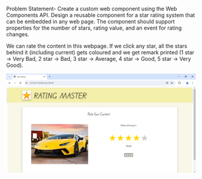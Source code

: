 Problem Statement- Create a custom web component using the Web Components API.
Design a reusable component for a star rating system that can be embedded in any web page. 
The component should support properties for the number of stars, rating value, and an event for rating changes.

We can rate the content in this webpage. If we click any star, all the stars behind it (including current) gets coloured and we get remark printed (1 star -> Very Bad, 2 star -> Bad, 3 star -> Average, 4 star -> Good, 5 star -> Very Good).

![Table](Assets/ss.png)
